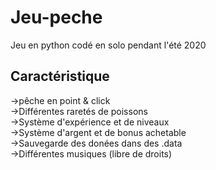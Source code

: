 # Jeu-peche
Jeu en python codé en solo pendant l'été 2020
## Caractéristique
->pêche en point & click  
->Différentes raretés de poissons  
->Système d'expérience et de niveaux  
->Système d'argent et de bonus achetable  
->Sauvegarde des donées dans des .data  
->Différentes musiques (libre de droits)  
